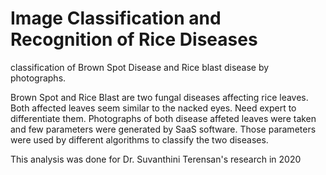 # Image Classification and Recognition of Rice Diseases
 classification of Brown Spot Disease and Rice blast disease by photographs.

Brown Spot and Rice Blast are two fungal diseases affecting rice leaves. Both affected leaves seem similar to the nacked eyes. Need expert to differentiate them. Photographs of both disease affeted leaves were taken and few parameters were generated by SaaS software. Those parameters were used by different algorithms to classify the two diseases. 

This analysis was done for Dr. Suvanthini Terensan's research in 2020
